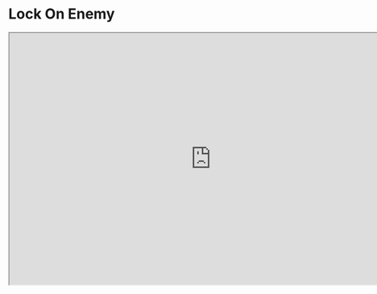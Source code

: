 # Lock On Enemy

<p><iframe title="YouTube video player" src="https://www.youtube.com/embed/ZbX5BzSPlSo?si=c8wunuiRqvxAuuAU" width="800" height="500" allowfullscreen="allowfullscreen" allow="accelerometer; autoplay; clipboard-write; encrypted-media; gyroscope; picture-in-picture; web-share"></iframe></p>